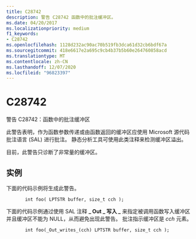 ```yaml
---
title: C28742
description: 警告 C28742 函数中的批注缓冲区。
ms.date: 04/20/2017
ms.localizationpriority: medium
f1_keywords:
- C28742
ms.openlocfilehash: 1128d232ac90ac70b519fb3dca61d32cb6bdf67a
ms.sourcegitcommit: 418e6617e2a695c9cb4b37b5b60e264760858acd
ms.translationtype: MT
ms.contentlocale: zh-CN
ms.lasthandoff: 12/07/2020
ms.locfileid: "96823397"
---
```

# <a name="c28742"></a>C28742


警告 C28742：函数中的批注缓冲区

此警告表明，作为函数参数传递或由函数返回的缓冲区应使用 Microsoft 源代码批注语言 (SAL) 进行批注。 静态分析工具可使用此类注释来检测缓冲区溢出。

目前，此警告只诊断了非常量的缓冲区。

## <a name="span-idexamplespanspan-idexamplespanspan-idexamplespanexample"></a><span id="Example"></span><span id="example"></span><span id="EXAMPLE"></span>实例


下面的代码示例将生成此警告。

```
       int foo( LPTSTR buffer, size_t cch );
```

下面的代码示例通过使用 SAL 注释 **\_ Out \_ 写入 \_** 来指定被调用函数写入缓冲区并且缓冲区不能为 NULL，从而避免出现此警告。 批注指示缓冲区是 *cch* 元素。

```
       int foo(_Out_writes_(cch) LPTSTR buffer, size_t cch );
```

 

 





